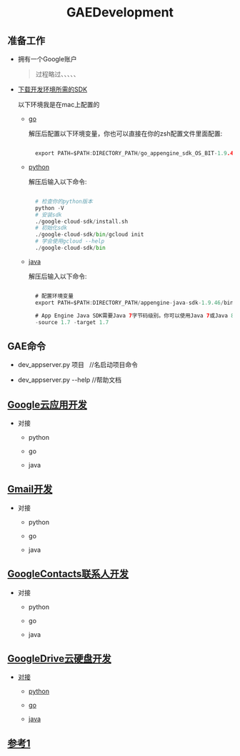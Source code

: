 # <center>GAEDevelopment</center>

## 准备工作
  
* 拥有一个Google账户

   > 过程略过、、、、、

* [下载开发环境所需的SDK](https://cloud.google.com/appengine/docs/python/download) 

    以下环境我是在mac上配置的

    * [go](https://cloud.google.com/appengine/docs/go/download)

      解压后配置以下环境变量，你也可以直接在你的zsh配置文件里面配置:

      ```go 

        export PATH=$PATH:DIRECTORY_PATH/go_appengine_sdk_OS_BIT-1.9.46/ 

      ``` 
    * [python](https://cloud.google.com/sdk/docs/)

      解压后输入以下命令:

      ```python 

        # 检查你的python版本
        python -V
        # 安装sdk
        ./google-cloud-sdk/install.sh
        # 初始化sdk
        ./google-cloud-sdk/bin/gcloud init
        # 学会使用gcloud --help
        ./google-cloud-sdk/bin

      ```

    * [java](https://cloud.google.com/appengine/docs/java/download)

      解压后输入以下命令:

      ```java

        # 配置环境变量
        export PATH=$PATH:DIRECTORY_PATH/appengine-java-sdk-1.9.46/bin/

        # App Engine Java SDK需要Java 7字节码级别。你可以使用Java 7或Java 8;一定要设置javac编译器标志来生成1.7字节码：
        -source 1.7 -target 1.7

      ```
      
## GAE命令
    
* dev_appserver.py 项目   //名启动项目命令

* dev_appserver.py --help  //帮助文档

## [Google云应用开发](https://cloud.google.com/appengine/downloads?csw=1)

* 对接

    * python

    * go

    * java
  
## [Gmail开发](https://developers.google.com/gmail/api/guides/)

* 对接

    * python

    * go

    * java

## [GoogleContacts联系人开发](https://developers.google.com/google-apps/contacts/v3/)

* 对接

    * python
    
    * go
    
    * java
    
## [GoogleDrive云硬盘开发](https://developers.google.com/drive/)

* [对接](https://developers.google.com/drive/v2/reference/)

    * [python](https://developers.google.com/drive/v3/web/quickstart/python)
    
    * [go](https://developers.google.com/drive/v3/web/quickstart/go)
    
    * [java](https://developers.google.com/drive/v3/web/quickstart/java)
    
    


## [参考1](http://lampeter123.iteye.com/blog/390536)
